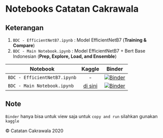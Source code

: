 # Notebooks Catatan Cakrawala
## Keterangan 
1. `BDC - EfficientNetB7.ipynb` : Model EfficientNetB7 (**Training & Compare**)
2. `BDC - Main Notebook.ipynb` : Model EfficientNetB7 + Bert Base Indonesian (**Prep, Explore, Load, and Ensemble**)

|  Notebook                    | Kaggle        | Binder   |
|   -------------              |:-------------:| :------: |
| `BDC - EfficientNetB7.ipynb` |       -       | [![Binder](https://mybinder.org/badge_logo.svg)](https://mybinder.org/v2/gh/Hyuto/BDC-Satria-Data/6de5b598c6b9ab6fa9f2f33fcd02cfb2ae35f4f2?filepath=Notebooks%2FBDC%20-%20EfficientNetB7.ipynb) |
| `BDC - Main Notebook.ipynb`  | [di sini](https://www.kaggle.com/wahyusetianto/bdc-main-notebook) | [![Binder](https://mybinder.org/badge_logo.svg)](https://mybinder.org/v2/gh/Hyuto/BDC-Satria-Data/6de5b598c6b9ab6fa9f2f33fcd02cfb2ae35f4f2?filepath=Notebooks%2FBDC%20-%20Main%20Notebook.ipynb) |

## Note
`Binder` hanya bisa untuk view saja untuk `copy and run` silahkan gunakan `kaggle`

 © Catatan Cakrawala 2020